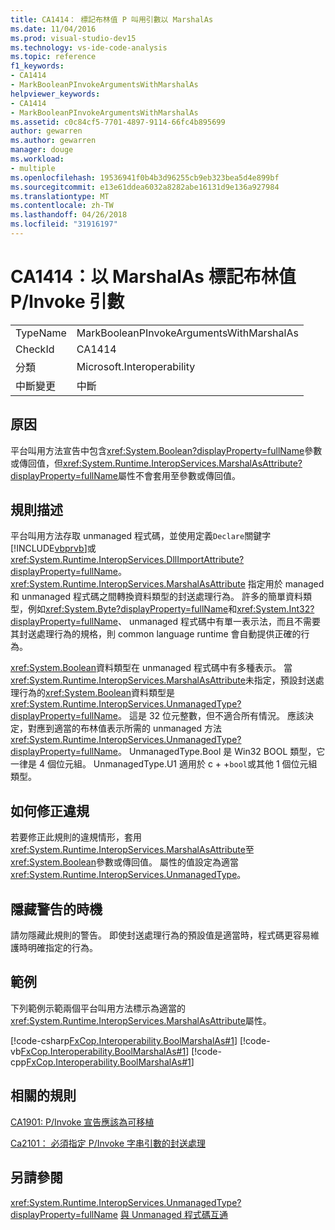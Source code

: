 ```yaml
---
title: CA1414： 標記布林值 P 叫用引數以 MarshalAs
ms.date: 11/04/2016
ms.prod: visual-studio-dev15
ms.technology: vs-ide-code-analysis
ms.topic: reference
f1_keywords:
- CA1414
- MarkBooleanPInvokeArgumentsWithMarshalAs
helpviewer_keywords:
- CA1414
- MarkBooleanPInvokeArgumentsWithMarshalAs
ms.assetid: c0c84cf5-7701-4897-9114-66fc4b895699
author: gewarren
ms.author: gewarren
manager: douge
ms.workload:
- multiple
ms.openlocfilehash: 19536941f0b4b3d96255cb9eb323bea5d4e899bf
ms.sourcegitcommit: e13e61ddea6032a8282abe16131d9e136a927984
ms.translationtype: MT
ms.contentlocale: zh-TW
ms.lasthandoff: 04/26/2018
ms.locfileid: "31916197"
---
```

# <a name="ca1414-mark-boolean-pinvoke-arguments-with-marshalas"></a>CA1414：以 MarshalAs 標記布林值 P/Invoke 引數
|||
|-|-|
|TypeName|MarkBooleanPInvokeArgumentsWithMarshalAs|
|CheckId|CA1414|
|分類|Microsoft.Interoperability|
|中斷變更|中斷|

## <a name="cause"></a>原因
 平台叫用方法宣告中包含<xref:System.Boolean?displayProperty=fullName>參數或傳回值，但<xref:System.Runtime.InteropServices.MarshalAsAttribute?displayProperty=fullName>屬性不會套用至參數或傳回值。

## <a name="rule-description"></a>規則描述
 平台叫用方法存取 unmanaged 程式碼，並使用定義`Declare`關鍵字[!INCLUDE[vbprvb](../code-quality/includes/vbprvb_md.md)]或<xref:System.Runtime.InteropServices.DllImportAttribute?displayProperty=fullName>。 <xref:System.Runtime.InteropServices.MarshalAsAttribute> 指定用於 managed 和 unmanaged 程式碼之間轉換資料類型的封送處理行為。 許多的簡單資料類型，例如<xref:System.Byte?displayProperty=fullName>和<xref:System.Int32?displayProperty=fullName>、 unmanaged 程式碼中有單一表示法，而且不需要其封送處理行為的規格，則 common language runtime 會自動提供正確的行為。

 <xref:System.Boolean>資料類型在 unmanaged 程式碼中有多種表示。 當<xref:System.Runtime.InteropServices.MarshalAsAttribute>未指定，預設封送處理行為的<xref:System.Boolean>資料類型是<xref:System.Runtime.InteropServices.UnmanagedType?displayProperty=fullName>。 這是 32 位元整數，但不適合所有情況。 應該決定，對應到適當的布林值表示所需的 unmanaged 方法<xref:System.Runtime.InteropServices.UnmanagedType?displayProperty=fullName>。 UnmanagedType.Bool 是 Win32 BOOL 類型，它一律是 4 個位元組。 UnmanagedType.U1 適用於 c + +`bool`或其他 1 個位元組類型。

## <a name="how-to-fix-violations"></a>如何修正違規
 若要修正此規則的違規情形，套用<xref:System.Runtime.InteropServices.MarshalAsAttribute>至<xref:System.Boolean>參數或傳回值。 屬性的值設定為適當<xref:System.Runtime.InteropServices.UnmanagedType>。

## <a name="when-to-suppress-warnings"></a>隱藏警告的時機
 請勿隱藏此規則的警告。 即使封送處理行為的預設值是適當時，程式碼更容易維護時明確指定的行為。

## <a name="example"></a>範例
 下列範例示範兩個平台叫用方法標示為適當的<xref:System.Runtime.InteropServices.MarshalAsAttribute>屬性。

 [!code-csharp[FxCop.Interoperability.BoolMarshalAs#1](../code-quality/codesnippet/CSharp/ca1414-mark-boolean-p-invoke-arguments-with-marshalas_1.cs)]
 [!code-vb[FxCop.Interoperability.BoolMarshalAs#1](../code-quality/codesnippet/VisualBasic/ca1414-mark-boolean-p-invoke-arguments-with-marshalas_1.vb)]
 [!code-cpp[FxCop.Interoperability.BoolMarshalAs#1](../code-quality/codesnippet/CPP/ca1414-mark-boolean-p-invoke-arguments-with-marshalas_1.cpp)]

## <a name="related-rules"></a>相關的規則
 [CA1901: P/Invoke 宣告應該為可移植](../code-quality/ca1901-p-invoke-declarations-should-be-portable.md)

 [Ca2101： 必須指定 P/Invoke 字串引數的封送處理](../code-quality/ca2101-specify-marshaling-for-p-invoke-string-arguments.md)

## <a name="see-also"></a>另請參閱
 <xref:System.Runtime.InteropServices.UnmanagedType?displayProperty=fullName> [與 Unmanaged 程式碼互通](/dotnet/framework/interop/index)